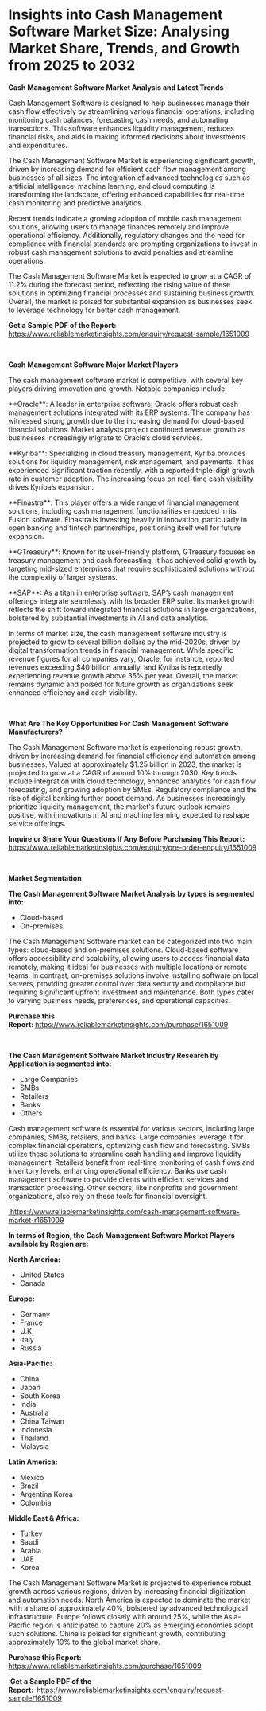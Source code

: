 <p><h1>Insights into Cash Management Software Market Size: Analysing Market Share, Trends, and Growth from 2025 to 2032</h1></p><p><strong>Cash Management Software Market Analysis and Latest Trends</strong></p>
<p><p>Cash Management Software is designed to help businesses manage their cash flow effectively by streamlining various financial operations, including monitoring cash balances, forecasting cash needs, and automating transactions. This software enhances liquidity management, reduces financial risks, and aids in making informed decisions about investments and expenditures.</p><p>The Cash Management Software Market is experiencing significant growth, driven by increasing demand for efficient cash flow management among businesses of all sizes. The integration of advanced technologies such as artificial intelligence, machine learning, and cloud computing is transforming the landscape, offering enhanced capabilities for real-time cash monitoring and predictive analytics. </p><p>Recent trends indicate a growing adoption of mobile cash management solutions, allowing users to manage finances remotely and improve operational efficiency. Additionally, regulatory changes and the need for compliance with financial standards are prompting organizations to invest in robust cash management solutions to avoid penalties and streamline operations.</p><p>The Cash Management Software Market is expected to grow at a CAGR of 11.2% during the forecast period, reflecting the rising value of these solutions in optimizing financial processes and sustaining business growth. Overall, the market is poised for substantial expansion as businesses seek to leverage technology for better cash management.</p></p>
<p><strong>Get a Sample PDF of the Report:&nbsp;</strong> <a href="https://www.reliablemarketinsights.com/enquiry/request-sample/1651009?utm_campaign=3718&utm_medium=2&utm_source=Github&utm_content=ia&utm_term=19042025&utm_id=cash-management-software">https://www.reliablemarketinsights.com/enquiry/request-sample/1651009</a></p>
<p>&nbsp;</p>
<p><strong>Cash Management Software Major Market Players</strong></p>
<p><p>The cash management software market is competitive, with several key players driving innovation and growth. Notable companies include:</p><p>**Oracle**: A leader in enterprise software, Oracle offers robust cash management solutions integrated with its ERP systems. The company has witnessed strong growth due to the increasing demand for cloud-based financial solutions. Market analysts project continued revenue growth as businesses increasingly migrate to Oracle’s cloud services.</p><p>**Kyriba**: Specializing in cloud treasury management, Kyriba provides solutions for liquidity management, risk management, and payments. It has experienced significant traction recently, with a reported triple-digit growth rate in customer adoption. The increasing focus on real-time cash visibility drives Kyriba’s expansion.</p><p>**Finastra**: This player offers a wide range of financial management solutions, including cash management functionalities embedded in its Fusion software. Finastra is investing heavily in innovation, particularly in open banking and fintech partnerships, positioning itself well for future expansion.</p><p>**GTreasury**: Known for its user-friendly platform, GTreasury focuses on treasury management and cash forecasting. It has achieved solid growth by targeting mid-sized enterprises that require sophisticated solutions without the complexity of larger systems.</p><p>**SAP**: As a titan in enterprise software, SAP’s cash management offerings integrate seamlessly with its broader ERP suite. Its market growth reflects the shift toward integrated financial solutions in large organizations, bolstered by substantial investments in AI and data analytics.</p><p>In terms of market size, the cash management software industry is projected to grow to several billion dollars by the mid-2020s, driven by digital transformation trends in financial management. While specific revenue figures for all companies vary, Oracle, for instance, reported revenues exceeding $40 billion annually, and Kyriba is reportedly experiencing revenue growth above 35% per year. Overall, the market remains dynamic and poised for future growth as organizations seek enhanced efficiency and cash visibility.</p></p>
<p>&nbsp;</p>
<p><strong>What Are The Key Opportunities For Cash Management Software Manufacturers?</strong></p>
<p><p>The Cash Management Software market is experiencing robust growth, driven by increasing demand for financial efficiency and automation among businesses. Valued at approximately $1.25 billion in 2023, the market is projected to grow at a CAGR of around 10% through 2030. Key trends include integration with cloud technology, enhanced analytics for cash flow forecasting, and growing adoption by SMEs. Regulatory compliance and the rise of digital banking further boost demand. As businesses increasingly prioritize liquidity management, the market's future outlook remains positive, with innovations in AI and machine learning expected to reshape service offerings.</p></p>
<p><strong>Inquire or Share Your Questions If Any Before Purchasing This Report:</strong> <a href="https://www.reliablemarketinsights.com/enquiry/pre-order-enquiry/1651009?utm_campaign=3718&utm_medium=2&utm_source=Github&utm_content=ia&utm_term=19042025&utm_id=cash-management-software">https://www.reliablemarketinsights.com/enquiry/pre-order-enquiry/1651009</a></p>
<p>&nbsp;</p>
<p><strong>Market Segmentation</strong></p>
<p><strong>The Cash Management Software Market Analysis by types is segmented into:</strong></p>
<p><ul><li>Cloud-based</li><li>On-premises</li></ul></p>
<p><p>The Cash Management Software market can be categorized into two main types: cloud-based and on-premises solutions. Cloud-based software offers accessibility and scalability, allowing users to access financial data remotely, making it ideal for businesses with multiple locations or remote teams. In contrast, on-premises solutions involve installing software on local servers, providing greater control over data security and compliance but requiring significant upfront investment and maintenance. Both types cater to varying business needs, preferences, and operational capacities.</p></p>
<p><strong>Purchase this Report:&nbsp;</strong><a href="https://www.reliablemarketinsights.com/purchase/1651009?utm_campaign=3718&utm_medium=2&utm_source=Github&utm_content=ia&utm_term=19042025&utm_id=cash-management-software">https://www.reliablemarketinsights.com/purchase/1651009</a></p>
<p>&nbsp;</p>
<p><strong>The Cash Management Software Market Industry Research by Application is segmented into:</strong></p>
<p><ul><li>Large Companies</li><li>SMBs</li><li>Retailers</li><li>Banks</li><li>Others</li></ul></p>
<p><p>Cash management software is essential for various sectors, including large companies, SMBs, retailers, and banks. Large companies leverage it for complex financial operations, optimizing cash flow and forecasting. SMBs utilize these solutions to streamline cash handling and improve liquidity management. Retailers benefit from real-time monitoring of cash flows and inventory levels, enhancing operational efficiency. Banks use cash management software to provide clients with efficient services and transaction processing. Other sectors, like nonprofits and government organizations, also rely on these tools for financial oversight.</p></p>
<p><a href="https://www.reliablemarketinsights.com/cash-management-software-market-r1651009?utm_campaign=3718&utm_medium=2&utm_source=Github&utm_content=ia&utm_term=19042025&utm_id=cash-management-software">&nbsp;https://www.reliablemarketinsights.com/cash-management-software-market-r1651009</a></p>
<p><strong>In terms of Region, the Cash Management Software Market Players available by Region are:</strong></p>
<p>
    <p> <strong> North America: </strong>
        <ul>
            <li>United States</li>
            <li>Canada</li>
        </ul>
        </p> 
    <p> <strong> Europe: </strong>
        <ul>
            <li>Germany</li>
            <li>France</li>
            <li>U.K.</li>
            <li>Italy</li>
            <li>Russia</li>
        </ul>
        </p> 
    <p> <strong> Asia-Pacific: </strong>
        <ul>
            <li>China</li>
            <li>Japan</li>
            <li>South Korea</li>
            <li>India</li>
            <li>Australia</li>
            <li>China Taiwan</li>
            <li>Indonesia</li>
            <li>Thailand</li>
            <li>Malaysia</li>
        </ul>
        </p> 
    <p> <strong> Latin America: </strong>
        <ul>
            <li>Mexico</li>
            <li>Brazil</li>
            <li>Argentina Korea</li>
            <li>Colombia</li>
        </ul>
        </p> 
    <p> <strong> Middle East & Africa: </strong>
        <ul>
            <li>Turkey</li>
            <li>Saudi</li>
            <li>Arabia</li>
            <li>UAE</li>
            <li>Korea</li>
        </ul>
    </p>
    </p>
<p><p>The Cash Management Software Market is projected to experience robust growth across various regions, driven by increasing financial digitization and automation needs. North America is expected to dominate the market with a share of approximately 40%, bolstered by advanced technological infrastructure. Europe follows closely with around 25%, while the Asia-Pacific region is anticipated to capture 20% as emerging economies adopt such solutions. China is poised for significant growth, contributing approximately 10% to the global market share.</p></p>
<p><strong>Purchase this Report: </strong><a href="https://www.reliablemarketinsights.com/purchase/1651009?utm_campaign=3718&utm_medium=2&utm_source=Github&utm_content=ia&utm_term=19042025&utm_id=cash-management-software">https://www.reliablemarketinsights.com/purchase/1651009</a></p>
<p>&nbsp;<strong>Get a Sample PDF of the Report:&nbsp;&nbsp;</strong><a href="https://www.reliablemarketinsights.com/enquiry/request-sample/1651009?utm_campaign=3718&utm_medium=2&utm_source=Github&utm_content=ia&utm_term=19042025&utm_id=cash-management-software">https://www.reliablemarketinsights.com/enquiry/request-sample/1651009</a></p>
<p><strong></strong></p>
<p><p></p><p></p><p></p></p>